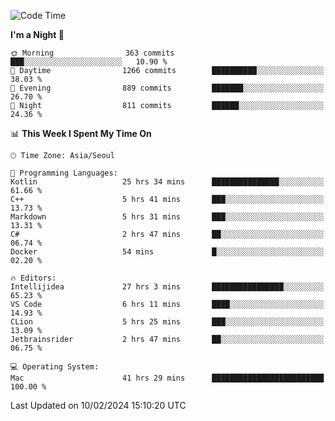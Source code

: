 <!--START_SECTION:waka-->
![Code Time](http://img.shields.io/badge/Code%20Time-329%20hrs%2044%20mins-blue)

**I'm a Night 🦉** 

```text
🌞 Morning                363 commits         ███░░░░░░░░░░░░░░░░░░░░░░   10.90 % 
🌆 Daytime                1266 commits        ██████████░░░░░░░░░░░░░░░   38.03 % 
🌃 Evening                889 commits         ███████░░░░░░░░░░░░░░░░░░   26.70 % 
🌙 Night                  811 commits         ██████░░░░░░░░░░░░░░░░░░░   24.36 % 
```


📊 **This Week I Spent My Time On** 

```text
🕑︎ Time Zone: Asia/Seoul

💬 Programming Languages: 
Kotlin                   25 hrs 34 mins      ███████████████░░░░░░░░░░   61.66 % 
C++                      5 hrs 41 mins       ███░░░░░░░░░░░░░░░░░░░░░░   13.73 % 
Markdown                 5 hrs 31 mins       ███░░░░░░░░░░░░░░░░░░░░░░   13.31 % 
C#                       2 hrs 47 mins       ██░░░░░░░░░░░░░░░░░░░░░░░   06.74 % 
Docker                   54 mins             █░░░░░░░░░░░░░░░░░░░░░░░░   02.20 % 

🔥 Editors: 
Intellijidea             27 hrs 3 mins       ████████████████░░░░░░░░░   65.23 % 
VS Code                  6 hrs 11 mins       ████░░░░░░░░░░░░░░░░░░░░░   14.93 % 
CLion                    5 hrs 25 mins       ███░░░░░░░░░░░░░░░░░░░░░░   13.09 % 
Jetbrainsrider           2 hrs 47 mins       ██░░░░░░░░░░░░░░░░░░░░░░░   06.75 % 

💻 Operating System: 
Mac                      41 hrs 29 mins      █████████████████████████   100.00 % 
```


 Last Updated on 10/02/2024 15:10:20 UTC
<!--END_SECTION:waka-->
